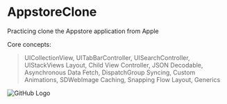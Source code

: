 # AppstoreClone
Practicing clone the Appstore application from Apple

Core concepts:
> UICollectionView, 
> UITabBarController,
> UISearchController,
> UIStackViews Layout,
> Child View Controller,
> JSON Decodable,
> Asynchronous Data Fetch,
> DispatchGroup Syncing,
> Custom Animations,
> SDWebImage Caching,
> Snapping Flow Layout,
> Generics

![GitHub Logo](https://i.imgur.com/f2V9mI9.png)
